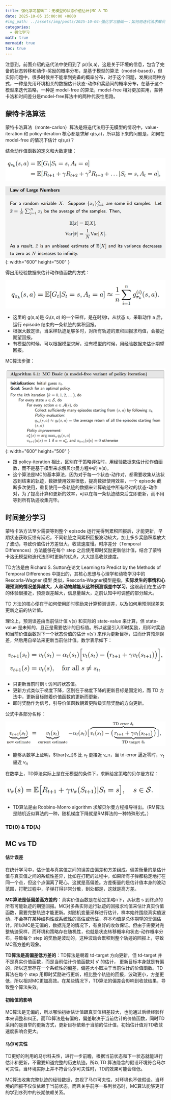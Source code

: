 ```yaml
---
title: 强化学习基础二：无模型的状态价值估计|MC & TD
date: 2025-10-05 15:00:00 +0800
#img_path: ../assets/img/posts/2025-10-04-强化学习基础一：如何用迭代法求解贝尔曼方程？
categories:
  - 强化学习
math: true
mermaid: true
toc: true
---
```

注意到，前面介绍的迭代法中使用到了 p(r|s,a)，这是关于环境的信息，包含了完备的状态转移和动作-奖励的概率分布，是基于模型的算法（model-based），但实际问题中，很多时候并不能拿到完备的概率分布，对于这个问题，发展出两种方式，一种是先用环境相关的数据估计状态-动作和奖励间的概率分布，在基于这个模型来迭代策略，一种是 model-free 的算法，model-free 相对更加实用，蒙特卡洛和时间差分是model-free算法中的两种代表性思路。

## 蒙特卡洛算法

蒙特卡洛算法（monte-carlon）算法是将迭代法用于无模型的情况中，value-iteration 和 policy-iteration 核心都是求解 q(s,a)，所以接下来的问题是，如何在 model-free 的情况下估计 q(s,a)？

结合动作值函数的定义和大数定律：

![微信截图_20251003181852.png](../assets/img/posts/2025-10-04-强化学习基础一：如何用迭代法求解贝尔曼方程？/微信截图_20251003181852.png)

![微信截图_20251003182140.png](../assets/img/posts/2025-10-04-强化学习基础一：如何用迭代法求解贝尔曼方程？/微信截图_20251003182140.png){: width="600" height="500" }


得出用经验数据来估计动作值函数的方式：

![微信截图_20251003182426.png](../assets/img/posts/2025-10-04-强化学习基础一：如何用迭代法求解贝尔曼方程？/微信截图_20251003182426.png)

- 这里的 g(s,a)是 $G_t(s,a)$ 的一个采样，是在时刻t，从状态 s，采取动作 a 后，运行 episode 结束的一条轨迹的累积回报。
- 根据大数定律，当采样轨迹足够多时，对所有轨迹的累积回报求均值，会接近期望回报。
- 有模型的时候，可以根据模型求解，没有模型的时候，用经验数据来估计期望回报。

MC算法步骤：

![微信截图_20251003184218.png](../assets/img/posts/2025-10-04-强化学习基础一：如何用迭代法求解贝尔曼方程？/微信截图_20251003184218.png){: width="600" height="500" }

- 跟 policy-iteration 相比，区别在于策略评估时，用经验数据来估计动作值函数，而不是基于模型来求解贝尔曼方程中的 v(s)。
- 这个算法是MC的基本算法，因为对于每一个状态-动作对，都需要收集从该状态到结束的轨迹，数据使用效率很低，提高数据使用效率，一个 episode 截断多次使用，重复使用一条轨迹的数据来计算轨迹中所有经过的状态-动作对，为了提高计算和更新的效率，可以在每一条轨迹结束后立即更新，而不用等到所有轨迹收集完毕。

## 时间差分学习

蒙特卡洛方法至少需要等到整个 episode 运行完得到累积回报后，才能更新，早期状态获取反馈有延迟，不同轨迹之间累积回报波动较大，加上多步奖励积累放大了波动，导致价值估计方差很大，收敛速度慢。时序差分（Temporal Differences）方法能够在每个 step 之后使用即时奖励更新估计值，结合了蒙特卡洛无模型和迭代法即时更新的优点，大大提高收敛速度。

TD方法是由 Richard S. Sutton在论文 Learning to Predict by the Methods of Temporal Differences 中提出的，其核心思想与心理学和动物学习中的 Rescorla-Wagner 模型 类似，Rescorla-Wagner模型是指，**实际发生的事情和心理预测的情况差异越大，人和动物越能从这种预测误差中学习**。这跟我们在生活中的体验很接近，预测误差越大，信息量越大，之前认知中可调整的部分越大。

TD 方法的核心便在于如何使用即时奖励来计算预测误差，以及如何用预测误差来更新之前的估计值。

理论上，预测误差由当前估计值 v(s) 和实际的 state-value 来计算，但 state-value 是未知的，且正是需要估计的目标值。所以这里引入即时奖励，用即时奖励和当前价值函数对下一个状态价值的估计 v(s’) 来作为更新目标，进而计算预测误差，然后用自举法来更新当前估计值。数学表示如下：

![20251004161649.png](../assets/img/posts/2025-10-04-强化学习基础一：如何用迭代法求解贝尔曼方程？/20251004161649.png)

- 只更新当前时刻 t 访问的状态值。
- 更新方式类似于梯度下降，区别在于梯度下降的更新目标是固定的，而 TD 方法中，更新目标随着价值函数的更新而更新。
- 即时奖励作为信号，引导价值函数朝着更阶级实际奖励的方向更新。

公式中各部分名称：

![20251004162422.png](../assets/img/posts/2025-10-04-强化学习基础一：如何用迭代法求解贝尔曼方程？/20251004162422.png)

- 能够从数学上证明，$\bar{v_t}$ 比 $v_t$ 更接近 v_π，当 td-error 逼近零时，$v_t$ 逼近 $v_π$

在数学上，TD算法实际上是在无模型的条件下，求解给定策略的贝尔曼方程：

![20251005141551.png](../assets/img/posts/2025-10-04-强化学习基础一：如何用迭代法求解贝尔曼方程？/20251005141551.png)

- TD算法是由 Robbins-Monro algorithm 求解贝尔曼方程推导得出。（RM算法是随机近似算法的一种，随机梯度下降就是RM算法的一种特殊形式。）


### TD(0) & TD(λ)



## MC vs TD

#### 估计误差

在统计学习中，估计值与真实值之间的误差由偏差和方差组成。偏差衡量的是估计值与真实值之间的系统性差异，比如在打靶的过程中，如果所有子弹都稳定地打在同一个点，但这个点偏离了靶心，这就是高偏差。方差衡量的是估计值本身的波动范围，打靶过程中，子弹打得非常分散，到处都是，这就是高方差。

**MC算法是低偏差高方差的**：真实价值函数是在给定策略π下，从状态 s 到终点的所有可能轨迹的期望回报。MC对多条实际运行轨迹的回报求均值来估计真实价值函数，需要完整轨迹才能更新。对随机变量采样进行估计，样本始终围绕真实值波动，不会存在某种结构性或系统性的高估或低估，样本均值是总体期望的无偏估计。所以MC是无偏的，数据充足的情况下，有良好的收敛保证。但由于需要对完整轨迹采样，而环境和策略存在随机性，也就是状态转移概率和状态-动作概率分布，导致每个 step 的奖励是波动的，这种波动会累积到整个轨迹的回报上，导致MC高方差的现象。

**TD算法是高偏差低方差的**：TD算法是朝着 td-target 方向更新，但 td-target 并不是真实价值函数，而是当前估计价值函数对 s’ 的估计， 更新目标本身就是有偏的，所以这里存在一个系统性的偏差，偏差大小取决于当前估计的价值函数。TD算法在每个 step 用即时奖励进行更新，相比整个轨迹的回报，波动更小，方差更低，所以相对MC更加高效。在某些情况下，TD算法的偏差会影响到收敛结果，导致整个算法失效。

#### 初始值的影响

MC算法是无偏的，所以哪怕初始估计值跟真实值相差较大，也能通过后续经验样本来调整和纠正。而TD算法是有偏的，偏差取决于当前估计的价值函数，同时TD采用的是自举的更新方式，更新目标依赖于当前的估计值，初始估计值对TD收敛速度影响会更大。

#### 马尔可夫性

TD更好的利用的马尔科夫性，进行一步前瞻，根据当前状态和下一状态就能进行估计和更新，不需要知道完整的历史轨迹。所以 TD 算法隐含的假设环境符合马尔可夫性，当环境实际上并不符合马尔可夫性时，TD的效果可能会降低。

MC算法收集完整轨迹的经验数据，忽视了马尔可夫性，对环境也不做假设。当环境的回报不仅仅依赖于当前状态，而且关乎前序一系列状态时，MC算法能够更好的学到序列中的长期依赖关系。
